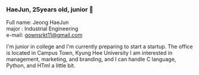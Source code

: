 ### HaeJun, 25years old, junior 👋

Full name: Jeong HaeJun  
major : Industrial Engineering  
e-mail: gownsrkt11@gmail.com  

I'm junior in college and I'm currently preparing to start a startup. The office is located in Campus Town, Kyung Hee University
I am interested in management, marketing, and branding, and I can handle C language, Python, and HTml a little bit.


<!--
**nujeah/nujeah** is a ✨ _special_ ✨ repository because its `README.md` (this file) appears on your GitHub profile.

Here are some ideas to get you started:

- 🔭 I’m currently working on ...
- 🌱 I’m currently learning ...
- 👯 I’m looking to collaborate on ...
- 🤔 I’m looking for help with ...
- 💬 Ask me about ...
- 📫 How to reach me: ...
- 😄 Pronouns: ...
- ⚡ Fun fact: ...
-->
